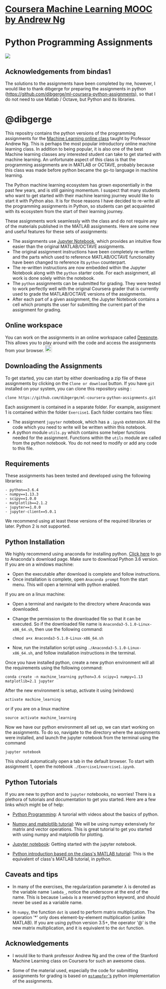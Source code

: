 # [Coursera Machine Learning MOOC by Andrew Ng](https://www.coursera.org/learn/machine-learning) 
# Python Programming Assignments

![](machinelearning.jpg)

## Acknowledgements from bindas1

The solutions to the assignments have been completed by me, however, I would like to thank dibgerge for preparing the assignments in python (https://github.com/dibgerge/ml-coursera-python-assignments), so that I do not need to use Matlab / Octave, but Python and its libraries.

# @dibgerge

This repositry contains the python versions of the programming assignments for the [Machine Learning online class](https://www.coursera.org/learn/machine-learning) taught by Professor Andrew Ng. This is perhaps the most popular introductory online machine learning class. In addition to being popular, it is also one of the best Machine learning classes any interested student can take to get started with machine learning. An unfortunate aspect of this class is that the programming assignments are in MATLAB or OCTAVE, probably because this class was made before python became the go-to language in machine learning.

The Python machine learning ecosystem has grown exponentially in the past few years, and is still gaining momentum. I suspect that many students who want to get started with their machine learning journey would like to start it with Python also. It is for those reasons I have decided to re-write all the programming assignments in Python, so students can get acquainted with its ecosystem from the start of their learning journey. 

These assignments work seamlessly with the class and do not require any of the materials published in the MATLAB assignments. Here are some new and useful features for these sets of assignments: 

- The assignments use [Jupyter Notebook](http://jupyter-notebook-beginner-guide.readthedocs.io/en/latest/what_is_jupyter.html), which provides an intuitive flow easier than the original MATLAB/OCTAVE assignments.
- The original assignment instructions have been completely re-written and the parts which used to reference MATLAB/OCTAVE functionality have been changed to reference its `python` counterpart.
- The re-written instructions are now embedded within the Jupyter Notebook along with the `python` starter code. For each assignment, all work is done solely within the notebook.
- The `python` assignments can be submitted for grading. They were tested to work perfectly well with the original Coursera grader that is currently used to grade the MATLAB/OCTAVE versions of the assignments. 
- After each part of a given assignment, the Jupyter Notebook contains a cell which prompts the user for submitting the current part of the assignment for grading.  

 ## Online workspace
 
 You can work on the assignments in an online workspace called [Deepnote](https://www.deepnote.com/). This allows you to play around with the code and access the assignments from your browser. [<img height="22"  src="https://beta.deepnote.com/buttons/launch-in-deepnote.svg">](https://beta.deepnote.com/launch?template=data-science&url=https%3A%2F%2Fgithub.com%2Fdibgerge%2Fml-coursera-python-assignments)

## Downloading the Assignments

To get started, you can start by either downloading a zip file of these assignments by clicking on the `Clone or download` button. If you have `git` installed on your system, you can clone this repository using : 

    clone https://github.com/dibgerge/ml-coursera-python-assignments.git
    
Each assignment is contained in a separate folder. For example, assignment 1 is contained within the folder `Exercise1`. Each folder contains two files: 
 - The assignment `jupyter` notebook, which has a `.ipynb` extension. All the code which you need to write will be written within this notebook.
 - A python module `utils.py` which contains some helper functions needed for the assignment. Functions within the `utils` module are called from the python notebook. You do not need to modify or add any code to this file.

## Requirements 

These assignments has been tested and developed using the following libraries: 

    - python==3.6.4
    - numpy==1.13.3
    - scipy==1.0.0
    - matplotlib==2.1.2
    - jupyter==1.0.0
    - jupyter-client==5.0.1
    
We recommend using at least these versions of the required libraries or later. Python 2 is not supported. 
    
## Python Installation

We highly recommend using anaconda for installing python. [Click here](https://www.anaconda.com/download/) to go to Anaconda's download page. Make sure to download Python 3.6 version.
If you are on a windows machine:
 - Open the executable after download is complete and follow instructions.
 - Once installation is complete, open `Anaconda prompt` from the start menu. This will open a terminal with python enabled.
 
 If you are on a linux machine: 
 
 - Open a terminal and navigate to the directory where Anaconda was downloaded. 
 - Change the permission to the downloaded file so that it can be executed. So if the downloaded file name is `Anaconda3-5.1.0-Linux-x86_64.sh`, then use the following command:
 
      `chmod a+x Anaconda3-5.1.0-Linux-x86_64.sh`
 
 - Now, run the installation script using `./Anaconda3-5.1.0-Linux-x86_64.sh`, and follow installation instructions in the terminal.
 
 
Once you have installed python, create a new python environment will all the requirements using the following command: 

    conda create -n machine_learning python=3.6 scipy=1 numpy=1.13 matplotlib=2.1 jupyter
 
After the new environment is setup, activate it using (windows)

    activate machine_learning
   
or if you are on a linux machine

    source activate machine_learning 

Now we have our python environment all set up, we can start working on the assignments. To do so, navigate to the directory where the assignments were installed, and launch the jupyter notebook from the terminal using the command

    jupyter notebook

This should automatically open a tab in the default browser. To start with assignment 1, open the notebook `./Exercise1/exercise1.ipynb`. 

## Python Tutorials

If you are new to python and to `jupyter` notebooks, no worries! There is a plethora of tutorials and documentation to get you started. Here are a few links which might be of help:

- [Python Programming](https://pythonprogramming.net/introduction-to-python-programming/): A turorial with videos about the basics of python. 

- [Numpy and matplotlib tutorial](http://cs231n.github.io/python-numpy-tutorial/): We will be using numpy extensively for matrix and vector operations. This is great tutorial to get you started with using numpy and matplotlib for plotting.

- [Jupyter notebook](https://medium.com/codingthesmartway-com-blog/getting-started-with-jupyter-notebook-for-python-4e7082bd5d46): Getting started with the jupyter notebook. 

- [Python introduction based on the class's MATLAB tutorial](https://github.com/mstampfer/Coursera-Stanford-ML-Python/blob/master/Coursera%20Stanford%20ML%20Python%20wiki.ipynb): This is the equivalent of class's MATLAB tutorial, in python.


## Caveats and tips

- In many of the exercises, the regularization parameter $\lambda$ is denoted as the variable name `lambda_`, notice the underscore at the end of the name. This is because `lambda` is a reserved python keyword, and should never be used as a variable name.

-  In `numpy`, the function `dot` is used to perform matrix multiplication. The operation '*' only does element-by-element multiplication (unlike MATLAB). If you are using python version 3.5+, the operator '@' is the new matrix multiplication, and it is equivalent to the `dot` function.

## Acknowledgements

- I would like to thank professor Andrew Ng and the crew of the Stanford Machine Learning class on Coursera for such an awesome class. 

- Some of the material used, especially the code for submitting assignments for grading is based on [`mstampfer`'s](https://github.com/mstampfer/Coursera-Stanford-ML-Python) python implementation of the assignments. 
